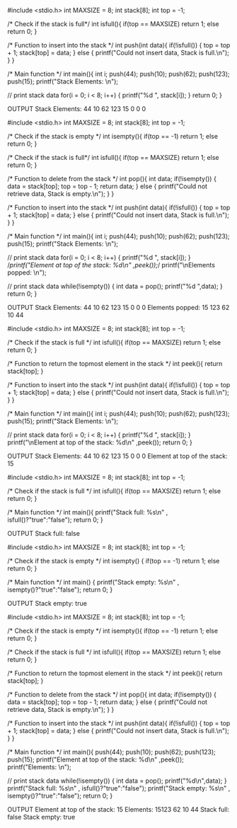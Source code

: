 <!-- INSERTION : PUSH() -->
#include <stdio.h>
int MAXSIZE = 8;
int stack[8];
int top = -1;

/* Check if the stack is full*/
int isfull(){
   if(top == MAXSIZE)
      return 1;
   else
      return 0;
}

/* Function to insert into the stack */
int push(int data){
   if(!isfull()) {
      top = top + 1;
      stack[top] = data;
   } else {
      printf("Could not insert data, Stack is full.\n");
   }
}

/* Main function */
int main(){
   int i;
   push(44);
   push(10);
   push(62);
   push(123);
   push(15);
   printf("Stack Elements: \n");
   
   // print stack data
   for(i = 0; i < 8; i++) {
      printf("%d ", stack[i]);
   }
   return 0;
}

OUTPUT
    Stack Elements: 44 10 62 123 15 0 0 0 

<!-- DELETION : POP() -->
#include <stdio.h>
int MAXSIZE = 8;
int stack[8];
int top = -1;

/* Check if the stack is empty */
int isempty(){
   if(top == -1)
      return 1;
   else
      return 0;
}

/* Check if the stack is full*/
int isfull(){
   if(top == MAXSIZE)
      return 1;
   else
      return 0;
}

/* Function to delete from the stack */
int pop(){
   int data;
   if(!isempty()) {
      data = stack[top];
      top = top - 1;
      return data;
   } else {
      printf("Could not retrieve data, Stack is empty.\n");
   }
}

/* Function to insert into the stack */
int push(int data){
   if(!isfull()) {
      top = top + 1;
      stack[top] = data;
   } else {
      printf("Could not insert data, Stack is full.\n");
   }
}

/* Main function */
int main(){
   int i;
   push(44);
   push(10);
   push(62);
   push(123);
   push(15);
   printf("Stack Elements: \n");

   // print stack data
   for(i = 0; i < 8; i++) {
      printf("%d ", stack[i]);
   }
   /*printf("Element at top of the stack: %d\n" ,peek());*/
   printf("\nElements popped: \n");

   // print stack data
   while(!isempty()) {
      int data = pop();
      printf("%d ",data);
   }
   return 0;
}

OUTPUT
    Stack Elements: 44 10 62 123 15 0 0 0 
    Elements popped: 15 123 62 10 44 

<!-- PEEK() -->
#include <stdio.h>
int MAXSIZE = 8;
int stack[8];
int top = -1;

/* Check if the stack is full */
int isfull(){
   if(top == MAXSIZE)
      return 1;
   else
      return 0;
}

/* Function to return the topmost element in the stack */
int peek(){
   return stack[top];
}

/* Function to insert into the stack */
int push(int data){
   if(!isfull()) {
      top = top + 1;
      stack[top] = data;
   } else {
      printf("Could not insert data, Stack is full.\n");
   }
}

/* Main function */
int main(){
   int i;
   push(44);
   push(10);
   push(62);
   push(123);
   push(15);
   printf("Stack Elements: \n");

   // print stack data
   for(i = 0; i < 8; i++) {
      printf("%d ", stack[i]);
   }
   printf("\nElement at top of the stack: %d\n" ,peek());
   return 0;
}

OUTPUT
    Stack Elements: 44 10 62 123 15 0 0 0 
    Element at top of the stack: 15

<!-- isFull() -->
#include <stdio.h>
int MAXSIZE = 8;
int stack[8];
int top = -1;

/* Check if the stack is full */
int isfull(){
   if(top == MAXSIZE)
      return 1;
   else
      return 0;
}

/* Main function */
int main(){
   printf("Stack full: %s\n" , isfull()?"true":"false");
   return 0;
}

OUTPUT
   Stack full: false 

<!-- isEmpty() -->
#include <stdio.h>
int MAXSIZE = 8;
int stack[8];
int top = -1;

/* Check if the stack is empty */
int isempty() {
   if(top == -1)
      return 1;
   else
      return 0;
}

/* Main function */
int main() {
   printf("Stack empty: %s\n" , isempty()?"true":"false");
   return 0;
}

OUTPUT
    Stack empty: true

<!-- IMPLEMENTATION -->
#include <stdio.h>
int MAXSIZE = 8;
int stack[8];
int top = -1;

/* Check if the stack is empty */
int isempty(){
   if(top == -1)
      return 1;
   else
      return 0;
}

/* Check if the stack is full */
int isfull(){
   if(top == MAXSIZE)
      return 1;
   else
      return 0;
}

/* Function to return the topmost element in the stack */
int peek(){
   return stack[top];
}

/* Function to delete from the stack */
int pop(){
   int data;
   if(!isempty()) {
      data = stack[top];
      top = top - 1;
      return data;
   } else {
      printf("Could not retrieve data, Stack is empty.\n");
   }
}

/* Function to insert into the stack */
int push(int data){
   if(!isfull()) {
      top = top + 1;
      stack[top] = data;
   } else {
      printf("Could not insert data, Stack is full.\n");
   }
}

/* Main function */
int main(){
   push(44);
   push(10);
   push(62);
   push(123);
   push(15);
   printf("Element at top of the stack: %d\n" ,peek());
   printf("Elements: \n");

   // print stack data
   while(!isempty()) {
      int data = pop();
      printf("%d\n",data);
   }
   printf("Stack full: %s\n" , isfull()?"true":"false");
   printf("Stack empty: %s\n" , isempty()?"true":"false");
   return 0;
}

OUTPUT
    Element at top of the stack: 15
    Elements: 
    15123
    62
    10
    44
    Stack full: false
    Stack empty: true